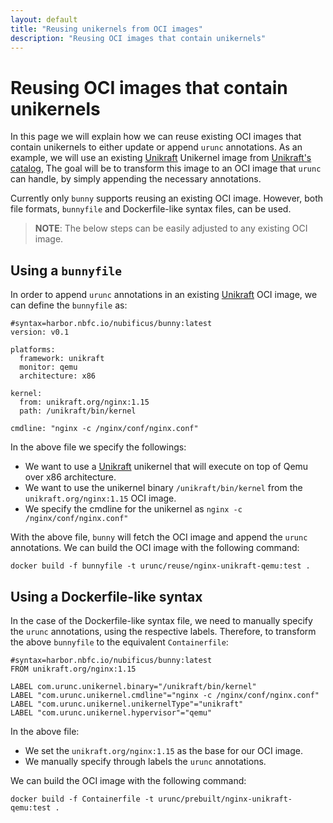```yaml
---
layout: default
title: "Reusing unikernels from OCI images"
description: "Reusing OCI images that contain unikernels"
---
```


# Reusing OCI images that contain unikernels

In this page we will explain how we can reuse existing OCI images that contain
unikernels to either update or append `urunc` annotations. As an
example, we will use an existing [Unikraft](https://unikraft.org) Unikernel
image from [Unikraft's catalog](https://github.com/unikraft/catalog), The goal
will be to transform this image to an OCI image that `urunc` can handle, by
simply appending the necessary annotations.

Currently only `bunny` supports reusing an existing OCI image. However, both
file formats, `bunnyfile` and Dockerfile-like syntax files, can be used.

> **NOTE**: The below steps can be easily adjusted to any existing OCI image.

## Using a `bunnyfile`

In order to append `urunc` annotations in an existing [Unikraft](https://unikraft.org) OCI image,
we can define the `bunnyfile` as:

```
#syntax=harbor.nbfc.io/nubificus/bunny:latest
version: v0.1

platforms:
  framework: unikraft
  monitor: qemu
  architecture: x86

kernel:
  from: unikraft.org/nginx:1.15
  path: /unikraft/bin/kernel

cmdline: "nginx -c /nginx/conf/nginx.conf"
```

In the above file we specify the followings:

- We want to use a [Unikraft](https://unikraft.org) unikernel that will execute on top of Qemu over x86
  architecture.
- We want to use the unikernel binary `/unikraft/bin/kernel` from the
  `unikraft.org/nginx:1.15` OCI image.
- We specify the cmdline for the unikernel as `nginx -c /nginx/conf/nginx.conf"`

With the above file, `bunny` will fetch the OCI image and append the `urunc`
annotations. We can build the OCI image with the following command:

```
docker build -f bunnyfile -t urunc/reuse/nginx-unikraft-qemu:test .
```

## Using a Dockerfile-like syntax

In the case of the Dockerfile-like syntax file, we need to manually specify the
`urunc` annotations, using the respective labels. Therefore, to transform the
above `bunnyfile` to the equivalent `Containerfile`:

```
#syntax=harbor.nbfc.io/nubificus/bunny:latest
FROM unikraft.org/nginx:1.15

LABEL com.urunc.unikernel.binary="/unikraft/bin/kernel"
LABEL "com.urunc.unikernel.cmdline"="nginx -c /nginx/conf/nginx.conf"
LABEL "com.urunc.unikernel.unikernelType"="unikraft"
LABEL "com.urunc.unikernel.hypervisor"="qemu"
```

In the above file:

- We set the `unikraft.org/nginx:1.15` as the base for our OCI image.
- We manually specify through labels the `urunc` annotations.

We can build the OCI image with the following command:

```
docker build -f Containerfile -t urunc/prebuilt/nginx-unikraft-qemu:test .
```
